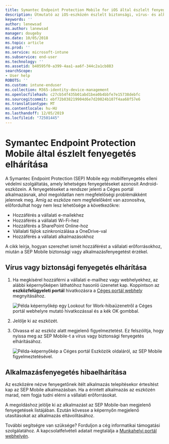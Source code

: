 ```yaml
---
title: Symantec Endpoint Protection Mobile for iOS által észlelt fenyegetések elhárítása | Microsoft Docs
description: Útmutató az iOS-eszközén észlelt biztonsági, vírus- és alkalmazásfenyegetések elhárításához.
keywords: ''
author: lenewsad
ms.author: lanewsad
manager: dougeby
ms.date: 10/05/2018
ms.topic: article
ms.prod: ''
ms.service: microsoft-intune
ms.subservice: end-user
ms.technology: ''
ms.assetid: b40595f0-a399-4aa1-aa6f-344c2a1cb883
searchScope:
- User help
ROBOTS: ''
ms.custom: intune-enduser
ms.collection: M365-identity-device-management
ms.openlocfilehash: c27cb54f435b01abd1bea0b4bbfe7e15738debfc
ms.sourcegitcommit: ebf72b038219904d6e7d20024b107f4aa68f57e6
ms.translationtype: MT
ms.contentlocale: hu-HU
ms.lasthandoff: 12/05/2019
ms.locfileid: "72501445"
---
```

# <a name="resolve-a-threat-found-by-symantec-endpoint-protection-mobile"></a>Symantec Endpoint Protection Mobile által észlelt fenyegetés elhárítása

A Symantec Endpoint Protection (SEP) Mobile egy mobilfenyegetés elleni védelmi szolgáltatás, amely lehetséges fenyegetéseket azonosít Android-eszközein. A fenyegetéseket a rendszer jelenti a Céges portál alkalmazásnak, ahol megoldatlan nem megfelelőségi problémákként jelennek meg. Amíg az eszköze nem megfelelőként van azonosítva, előfordulhat hogy nem lesz lehetősége a következőkre:

* Hozzáférés a vállalati e-mailekhez
* Hozzáférés a vállalati Wi-Fi-hez
* Hozzáférés a SharePoint Online-hoz
* Vállalati fájlok szinkronizálása a OneDrive-val
* Hozzáférés a vállalati alkalmazásokhoz

A cikk leírja, hogyan szerezhet ismét hozzáférést a vállalati erőforrásokhoz, miután a SEP Mobile biztonsági vagy alkalmazásfenyegetést érzékel.  

## <a name="troubleshoot-a-virus-or-security-threat"></a>Vírus vagy biztonsági fenyegetés elhárítása

1. Ha megkísérel hozzáférni a vállalati e-mailhez vagy webhelyekhez, az alábbi képernyőképen láthatóhoz hasonló üzenetet kap. Koppintson az **eszközfelügyeleti portál** hivatkozásra a [Céges portál webhely](https://portal.manage.microsoft.com/devices) megnyitásához.

    ![Példa képernyőkép egy Lookout for Work-hibaüzenetről a Céges portál webhelyre mutató hivatkozással és a kék OK gombbal.](./media/mtd-go-to-device-management-portal-android.png)  

2. Jelölje ki az eszközét.  
3. Olvassa el az eszköz alatt megjelenő figyelmeztetést. Ez felszólítja, hogy nyissa meg az SEP Mobile-t a vírus vagy biztonsági fenyegetés elhárításához.    

    ![Példa-képernyőkép a Céges portál Eszközök oldaláról, az SEP Mobile figyelmeztetésével.](./media/CP-lookout-virus-banner-1808.png)

## <a name="troubleshoot-an-app-threat"></a>Alkalmazásfenyegetés hibaelhárítása

Az eszközére nézve fenyegetőnek ítélt alkalmazás telepítésekor értesítést kap az SEP Mobile alkalmazásban. Ha a érintett alkalmazás az eszközén marad, nem fogja tudni elérni a vállalati erőforrásokat.  

A megoldáshoz jelölje ki az alkalmazást az SEP Mobile-ban megjelenő fenyegetések listájában. Ezután kövesse a képernyőn megjelenő utasításokat az alkalmazás eltávolításához.  

További segítségre van szüksége? Forduljon a cég informatikai támogatási szolgálatához. A kapcsolatfelvételi adatait megtalálja a [Munkahelyi portál webhelyén](https://go.microsoft.com/fwlink/?linkid=2010980).   

